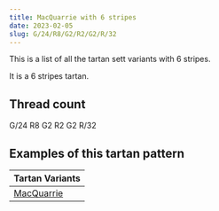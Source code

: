 ```yaml
---
title: MacQuarrie with 6 stripes
date: 2023-02-05
slug: G/24/R8/G2/R2/G2/R/32
---
```

This is a list of all the tartan sett variants with 6 stripes.

It is a 6 stripes tartan.


## Thread count
G/24 R8 G2 R2 G2 R/32

## Examples of this tartan pattern

| Tartan Variants |
|---------------|
| [MacQuarrie](/variants/g/24/r8/g2/r2/g2/r/32-g004c00-rc80000)||
